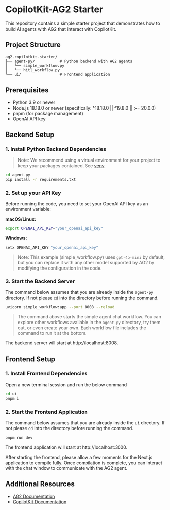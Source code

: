 # CopilotKit-AG2 Starter

This repository contains a simple starter project that demonstrates how to build AI agents with AG2 that interact with CopilotKit.

## Project Structure

```
ag2-copilotkit-starter/
├── agent-py/           # Python backend with AG2 agents
│   └── simple_workflow.py
│   └── hitl_workflow.py
└── ui/                 # Frontend application
```

## Prerequisites

- Python 3.9 or newer
- Node.js 18.18.0 or newer (specifically: ^18.18.0 || ^19.8.0 || >= 20.0.0)
- pnpm (for package management)
- OpenAI API key

## Backend Setup

### 1. Install Python Backend Dependencies

> Note: We recommend using a virtual environment for your project to keep your packages contained. See <a href="https://docs.python.org/3/library/venv.html" target="_blank">venv</a>.

```sh
cd agent-py
pip install -r requirements.txt
```

### 2. Set up your API Key

Before running the code, you need to set your OpenAI API key as an environment variable:

**macOS/Linux:**
```sh
export OPENAI_API_KEY="your_openai_api_key"
```

**Windows:**
```sh
setx OPENAI_API_KEY "your_openai_api_key"
```

> Note: This example (simple_workflow.py) uses `gpt-4o-mini` by default, but you can replace it with any other model supported by AG2 by modifying the configuration in the code.

### 3. Start the Backend Server

The command below assumes that you are already inside the `agent-py` directory. If not please `cd` into the directory before running the command.

```sh
uvicorn simple_workflow:app --port 8008 --reload
```

> The command above starts the simple agent chat workflow. You can explore other workflows available in the `agent-py` directory, try them out, or even create your own. Each workflow file includes the command to run it at the bottom.

The backend server will start at http://localhost:8008.

## Frontend Setup

### 1. Install Frontend Dependencies

Open a new terminal session and run the below command

```sh
cd ui
pnpm i
```

### 2. Start the Frontend Application

The command below assumes that you are already inside the `ui` directory. If not please `cd` into the directory before running the command.

```sh
pnpm run dev
```

The frontend application will start at http://localhost:3000.

After starting the frontend, please allow a few moments for the Next.js application to compile fully. Once compilation is complete, you can interact with the chat window to communicate with the AG2 agent.

## Additional Resources

- <a href="https://docs.ag2.ai/latest/" target="_blank">AG2 Documentation</a>
- <a href="https://docs.copilotkit.ai/" target="_blank">CopilotKit Documentation</a>
